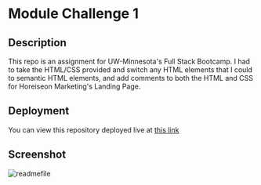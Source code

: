 # Module Challenge 1

## Description
This repo is an assignment for UW-Minnesota's Full Stack Bootcamp. I had to take the HTML/CSS provided and switch any HTML elements that I could to semantic HTML elements, and add comments to both the HTML and CSS for Horeiseon Marketing's Landing Page.

## Deployment
You can view this repository deployed live at [this link](https://maxholzmann.github.io/module1/)

## Screenshot
![readmefile](https://user-images.githubusercontent.com/16532491/198417607-4428ca07-d4a4-42c8-93ed-468d239c08d7.PNG)


